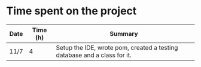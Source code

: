 # Time spent on the project

| Date  | Time (h)  | Summary |
| ----  | --------  | ------- |
| 11/7  | 4         | Setup the IDE, wrote pom, created a testing database and a class for it.  |
